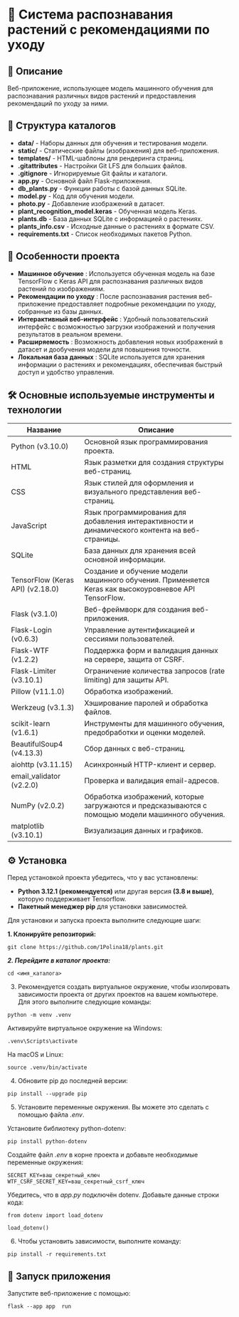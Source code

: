# 🌿 Система распознавания растений с рекомендациями по уходу

## 🚀 Описание

Веб-приложение, использующее модель машинного обучения для распознавания различных видов растений и предоставления рекомендаций по уходу за ними.

## 📁 Структура каталогов

- **data/** - Наборы данных для обучения и тестирования модели.
- **static/** - Статические файлы (изображения) для веб-приложения.
- **templates/** - HTML-шаблоны для рендеринга страниц.
- **.gitattributes** - Настройки Git LFS для больших файлов.
- **.gitignore** - Игнорируемые Git файлы и каталоги.
- **app.py** - Основной файл Flask-приложения.
- **db_plants.py** - Функции работы с базой данных SQLite.
- **model.py** - Код для обучения модели.
- **photo.py** - Добавление изображений в датасет.
- **plant_recognition_model.keras** - Обученная модель Keras.
- **plants.db** - База данных SQLite с информацией о растениях.
- **plants_info.csv** - Исходные данные о растениях в формате CSV.
- **requirements.txt** - Список необходимых пакетов Python.

## 🌟 Особенности проекта

- **Машинное обучение** : Используется обученная модель на базе TensorFlow с Keras API для распознавания различных видов растений по изображениям.
- **Рекомендации по уходу** : После распознавания растения веб-приложение предоставляет подробные рекомендации по уходу, собранные из базы данных.
- **Интерактивный веб-интерфейс** : Удобный пользовательский интерфейс с возможностью загрузки изображений и получения результатов в реальном времени.
- **Расширяемость** : Возможность добавления новых изображений в датасет и дообучения модели для повышения точности.
- **Локальная база данных** : SQLite используется для хранения информации о растениях и рекомендациях, обеспечивая быстрый доступ и удобство управления.

## 🛠 Основные используемые инструменты и технологии

| **Название**     | **Описание**                                                                 |
|----------------------------------|------------------------------------------------------------------------------|
| Python (v3.10.0)                           | Основной язык программирования проекта.                                     |
| HTML                           | Язык разметки для создания структуры веб-страниц.                                     |
| CSS                           | Язык стилей для оформления и визуального представления веб-страниц.                                     |
| JavaScript                           | Язык программирования для добавления интерактивности и динамического контента на веб-страницы.                                     |
| SQLite                           | База данных для хранения всей основной информации.                |
| TensorFlow (Keras API) (v2.18.0)           | Создание и обучение модели машинного обучения. Применяется Keras как высокоуровневое API TensorFlow. |
| Flask (v3.1.0)                            | Веб-фреймворк для создания веб-приложения.                                  |
| Flask-Login (v0.6.3)                            | Управление аутентификацией и сессиями пользователей.                                  |
| Flask-WTF (v1.2.2)                            | Поддержка форм и валидация данных на сервере, защита от CSRF.                                  |
| Flask-Limiter (v3.10.1)                            | Ограничение количества запросов (rate limiting) для защиты API.                                  |
| Pillow (v11.1.0)                  | Обработка изображений.                                  |
| Werkzeug (v3.1.3)                              | Хэширование паролей и обработка файлов.                                  |
| scikit-learn (v1.6.1)                       | Инструменты для машинного обучения, предобработки и оценки моделей.                                   |
| BeautifulSoup4 (v4.13.3)                          | Сбор данных с веб-страниц.                                     |
| aiohttp (v3.11.15)                           | Асинхронный HTTP-клиент и сервер.                                     |
| email_validator (v2.2.0)                           | Проверка и валидация email-адресов.                                     |
| NumPy (v2.0.2)                           |  Обработка изображений, которые загружаются и предсказываются с помощью модели машинного обучения.                                     |
| matplotlib (v3.10.1)                           | Визуализация данных и графиков.                                     |

## ⚙️ Установка

Перед установкой проекта убедитесь, что у вас установлены:

- **Python 3.12.1 (рекомендуется)** или другая версия **(3.8 и выше)**, которую поддерживает Tensorflow.
- **Пакетный менеджер pip** для установки зависимостей.

Для установки и запуска проекта выполните следующие шаги:

****1. Клонируйте репозиторий:****

```
git clone https://github.com/1Polina18/plants.git
```

***2. Перейдите в каталог проекта:***

```
cd <имя_каталога>
```

3. Рекомендуется создать виртуальное окружение, чтобы изолировать зависимости проекта от других проектов на вашем компьютере. Для этого выполните следующие команды:

```
python -m venv .venv
```

Активируйте виртуальное окружение на Windows:

```
.venv\Scripts\activate
```

На macOS и Linux:

```
source .venv/bin/activate
```

4. Обновите pip до последней версии:

```
pip install --upgrade pip
```

5. Установите переменные окружения. Вы можете это сделать с помощью файла *.env*.

Установите библиотеку python-dotenv:

```
pip install python-dotenv
```

Создайте файл *.env* в корне проекта и добавьте необходимые переменные окружения:

```
SECRET_KEY=ваш_секретный_ключ
WTF_CSRF_SECRET_KEY=ваш_секретный_csrf_ключ
```

Убедитесь, что в *app.py* подключён dotenv. Добавьте данные строки кода:

```
from dotenv import load_dotenv

load_dotenv()
```

6. Чтобы установить зависимости, выполните команду:

```
pip install -r requirements.txt
```

## 🏁 Запуск приложения

Запустите веб-приложение с помощью:

```
flask --app app  run
```
